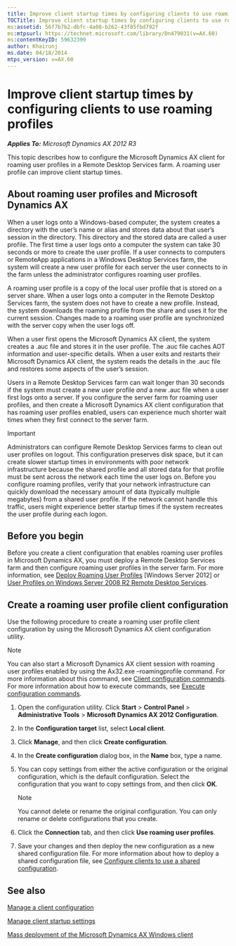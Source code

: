 ```yaml
---
title: Improve client startup times by configuring clients to use roaming profiles
TOCTitle: Improve client startup times by configuring clients to use roaming profiles
ms:assetid: 56f7b7b2-dbfc-4a08-b262-43f85fbd792f
ms:mtpsurl: https://technet.microsoft.com/library/Dn479031(v=AX.60)
ms:contentKeyID: 59632399
author: Khairunj
ms.date: 04/18/2014
mtps_version: v=AX.60
---
```


# Improve client startup times by configuring clients to use roaming profiles 


_**Applies To:** Microsoft Dynamics AX 2012 R3_

This topic describes how to configure the Microsoft Dynamics AX client for roaming user profiles in a Remote Desktop Services farm. A roaming user profile can improve client startup times.

## About roaming user profiles and Microsoft Dynamics AX

When a user logs onto a Windows-based computer, the system creates a directory with the user’s name or alias and stores data about that user’s session in the directory. This directory and the stored data are called a user profile. The first time a user logs onto a computer the system can take 30 seconds or more to create the user profile. If a user connects to computers or RemoteApp applications in a Windows Desktop Services farm, the system will create a new user profile for each server the user connects to in the farm unless the administrator configures roaming user profiles.

A roaming user profile is a copy of the local user profile that is stored on a server share. When a user logs onto a computer in the Remote Desktop Services farm, the system does not have to create a new profile. Instead, the system downloads the roaming profile from the share and uses it for the current session. Changes made to a roaming user profile are synchronized with the server copy when the user logs off.

When a user first opens the Microsoft Dynamics AX client, the system creates a .auc file and stores it in the user profile. The .auc file caches AOT information and user-specific details. When a user exits and restarts their Microsoft Dynamics AX client, the system reads the details in the .auc file and restores some aspects of the user’s session.

Users in a Remote Desktop Services farm can wait longer than 30 seconds if the system must create a new user profile *and* a new .auc file when a user first logs onto a server. If you configure the server farm for roaming user profiles, and then create a Microsoft Dynamics AX client configuration that has roaming user profiles enabled, users can experience much shorter wait times when they first connect to the server farm.


> [!IMPORTANT]
> <P>Administrators can configure Remote Desktop Services farms to clean out user profiles on logout. This configuration preserves disk space, but it can create slower startup times in environments with poor network infrastructure because the shared profile and all stored data for that profile must be sent across the network each time the user logs on. Before you configure roaming profiles, verify that your network infrastructure can quickly download the necessary amount of data (typically multiple megabytes) from a shared user profile. If the network cannot handle this traffic, users might experience better startup times if the system recreates the user profile during each logon.</P>



## Before you begin

Before you create a client configuration that enables roaming user profiles in Microsoft Dynamics AX, you must deploy a Remote Desktop Services farm and then configure roaming user profiles in the server farm. For more information, see [Deploy Roaming User Profiles](http://go.microsoft.com/fwlink/?linkid=328609) \[Windows Server 2012\] or [User Profiles on Windows Server 2008 R2 Remote Desktop Services](http://go.microsoft.com/fwlink/?linkid=328608).

## Create a roaming user profile client configuration

Use the following procedure to create a roaming user profile client configuration by using the Microsoft Dynamics AX client configuration utility.


> [!NOTE]
> <P>You can also start a Microsoft Dynamics AX client session with roaming user profiles enabled by using the Ax32.exe –roamingprofile command. For more information about this command, see <A href="client-configuration-commands.md">Client configuration commands</A>. For more information about how to execute commands, see <A href="execute-configuration-commands.md">Execute configuration commands</A>.</P>



1.  Open the configuration utility. Click **Start** \> **Control Panel** \> **Administrative Tools** \> **Microsoft Dynamics AX 2012 Configuration**.

2.  In the **Configuration target** list, select **Local client**.

3.  Click **Manage**, and then click **Create configuration**.

4.  In the **Create configuration** dialog box, in the **Name** box, type a name.

5.  You can copy settings from either the active configuration or the original configuration, which is the default configuration. Select the configuration that you want to copy settings from, and then click **OK**.
    

    > [!NOTE]
    > <P>You cannot delete or rename the original configuration. You can only rename or delete configurations that you create.</P>



6.  Click the **Connection** tab, and then click **Use roaming user profiles**.

7.  Save your changes and then deploy the new configuration as a new shared configuration file. For more information about how to deploy a shared configuration file, see [Configure clients to use a shared configuration](configure-clients-to-use-a-shared-configuration.md).

## See also

[Manage a client configuration](manage-a-client-configuration.md)

[Manage client startup settings](manage-client-startup-settings.md)

[Mass deployment of the Microsoft Dynamics AX Windows client](mass-deployment-of-the-microsoft-dynamics-ax-windows-client.md)

  



